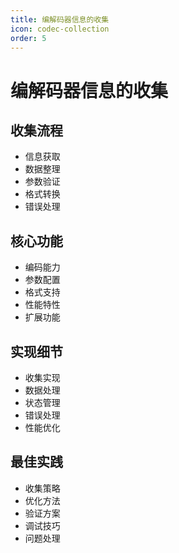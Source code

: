 ```yaml
---
title: 编解码器信息的收集
icon: codec-collection
order: 5
---
```


# 编解码器信息的收集

## 收集流程
- 信息获取
- 数据整理
- 参数验证
- 格式转换
- 错误处理

## 核心功能
- 编码能力
- 参数配置
- 格式支持
- 性能特性
- 扩展功能

## 实现细节
- 收集实现
- 数据处理
- 状态管理
- 错误处理
- 性能优化

## 最佳实践
- 收集策略
- 优化方法
- 验证方案
- 调试技巧
- 问题处理
